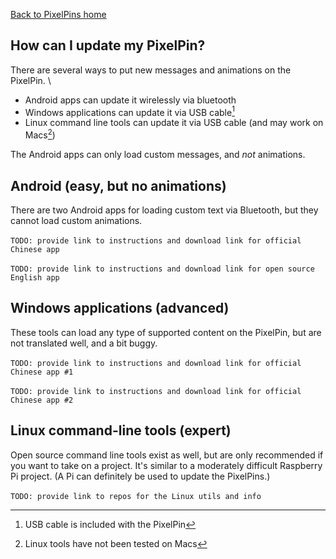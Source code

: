 <a href="../">Back to PixelPins home</a>

## How can I update my PixelPin?

There are several ways to put new messages and animations on the PixelPin. \
- Android apps can update it wirelessly via bluetooth
- Windows applications can update it via USB cable[^1]
- Linux command line tools can update it via USB cable (and may work on Macs[^2])

The Android apps can only load custom messages, and *not* animations.

## Android (easy, but no animations)
There are two Android apps for loading custom text via Bluetooth, but they cannot load custom animations. \
\
`TODO: provide link to instructions and download link for official Chinese app` \
\
`TODO: provide link to instructions and download link for open source English app`

## Windows applications (advanced)
These tools can load any type of supported content on the PixelPin, but are not translated well, and a bit buggy. \
\
`TODO: provide link to instructions and download link for official Chinese app #1` \
\
`TODO: provide link to instructions and download link for official Chinese app #2`

## Linux command-line tools (expert)
Open source command line tools exist as well, but are only recommended if you want to take on a project. It's similar to a moderately difficult Raspberry Pi project. (A Pi can definitely be used to update the PixelPins.) \
\
`TODO: provide link to repos for the Linux utils and info`

[^1]: USB cable is included with the PixelPin
[^2]: Linux tools have not been tested on Macs
